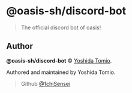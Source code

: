 # @oasis-sh/discord-bot

> The official discord bot of oasis!

## Author

**@oasis-sh/discord-bot** © [Yoshida Tomio](https://github.com/1chiSensei).

Authored and maintained by Yoshida Tomio.

> Github [@1chiSensei](https://github.com/1chiSensei)
